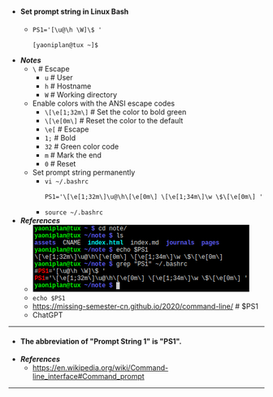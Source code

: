 - #### Set prompt string in Linux Bash
    - `PS1='[\u@\h \W]\$ '`
      ```
      [yaoniplan@tux ~]$ 
      ```
- ***Notes***
    - `\` # Escape
        - `u` # User
        - `h` # Hostname
        - `W` # Working directory
    - Enable colors with the ANSI escape codes
        - `\[\e[1;32m\]` # Set the color to bold green
        - `\[\e[0m\]` # Reset the color to the default
        - `\e[` # Escape
        - `1;` # Bold
        - `32` # Green color code
        - `m` # Mark the end
        - `0` # Reset
    - Set prompt string permanently
        - `vi ~/.bashrc`
          ```
          PS1='\[\e[1;32m\]\u@\h\[\e[0m\] \[\e[1;34m\]\w \$\[\e[0m\] '
          ```
        - `source ~/.bashrc`
- ***References***
    - ![2023-05-23_20-06.png](../assets/2023-05-23_20-06.png)
    - `echo $PS1`
    - https://missing-semester-cn.github.io/2020/command-line/ # $PS1
    - ChatGPT
- ---
- #### The abbreviation of "Prompt String 1" is "PS1".
- ***References***
    - https://en.wikipedia.org/wiki/Command-line_interface#Command_prompt
- ---
